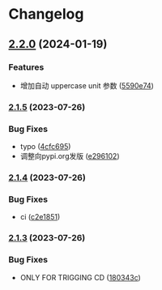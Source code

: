 # Changelog

## [2.2.0](https://www.github.com/xiachufang/outplan/compare/v2.1.5...v2.2.0) (2024-01-19)


### Features

* 增加自动 uppercase unit 参数 ([5590e74](https://www.github.com/xiachufang/outplan/commit/5590e74fe5144547f64be754d314a3593f573ae6))

### [2.1.5](https://www.github.com/xiachufang/outplan/compare/v2.1.4...v2.1.5) (2023-07-26)


### Bug Fixes

* typo ([4cfc695](https://www.github.com/xiachufang/outplan/commit/4cfc695fbb71703783fd2bf8202b8fdefbe75a5b))
* 调整向pypi.org发版 ([e296102](https://www.github.com/xiachufang/outplan/commit/e296102f3a8b12064cc46a70293828dfa81a00c0))

### [2.1.4](https://www.github.com/xiachufang/outplan/compare/v2.1.3...v2.1.4) (2023-07-26)


### Bug Fixes

* ci ([c2e1851](https://www.github.com/xiachufang/outplan/commit/c2e18518109e978d7cbf96f2b6fb22524b1a746c))

### [2.1.3](https://www.github.com/xiachufang/outplan/compare/v2.1.2...v2.1.3) (2023-07-26)


### Bug Fixes

* ONLY FOR TRIGGING CD ([180343c](https://www.github.com/xiachufang/outplan/commit/180343c820e684b53f82ce48075821be69c85598))
